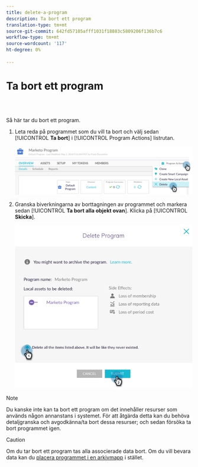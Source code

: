 ```yaml
---
title: delete-a-program
description: Ta bort ett program
translation-type: tm+mt
source-git-commit: 642fd57105afff1031f18883c5809206f136b7c6
workflow-type: tm+mt
source-wordcount: '117'
ht-degree: 0%

---
```



# Ta bort ett program

<br> 

Så här tar du bort ett program.

1. Leta reda på programmet som du vill ta bort och välj sedan [!UICONTROL **Ta bort**] i [!UICONTROL Program Actions] listrutan.

   ![Bild ett](/help/sky/assets/programs/delete-a-program/delete-a-program-1.png)

1. Granska biverkningarna av borttagningen av programmet och markera sedan [!UICONTROL **Ta bort alla objekt ovan**]. Klicka på [!UICONTROL **Skicka**].

   ![Bild två](/help/sky/assets/programs/delete-a-program/delete-a-program-2.png)

>[!NOTE]
>
>Du kanske inte kan ta bort ett program om det innehåller resurser som används någon annanstans i systemet. För att åtgärda detta kan du behöva detaljgranska och avgodkänna/ta bort dessa resurser; och sedan försöka ta bort programmet igen.

>[!CAUTION]
>
>Om du tar bort ett program tas alla associerade data bort. Om du vill bevara data kan du [placera programmet i en arkivmapp](/help/sky/archive-a-program.md) i stället.
